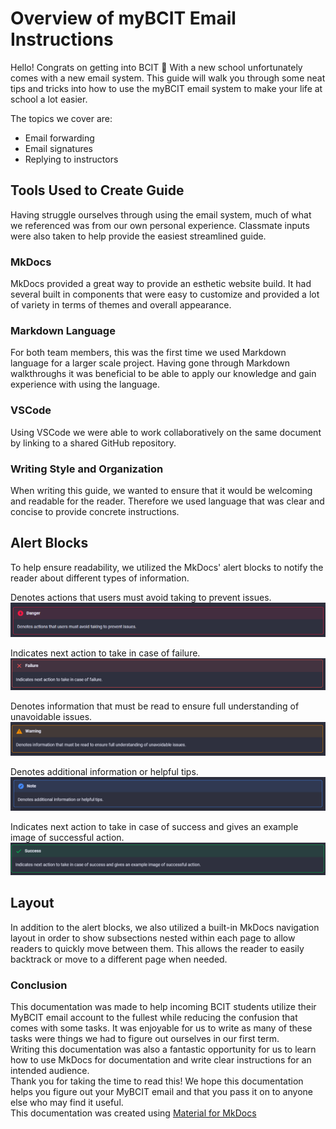 # Overview of myBCIT Email Instructions

Hello! Congrats on getting into BCIT 👏 With a new school unfortunately comes with a new email system. This guide will walk you through some neat tips and tricks into how to use the myBCIT email system to make your life at school a lot easier.

The topics we cover are:

- Email forwarding
- Email signatures
- Replying to instructors

## Tools Used to Create Guide

Having struggle ourselves through using the email system, much of what we referenced was from our own personal experience. Classmate inputs were also taken to help provide the easiest streamlined guide.

### MkDocs

MkDocs provided a great way to provide an esthetic website build. It had several built in components that were easy to customize and provided a lot of variety in terms of themes and overall appearance.

### Markdown Language

For both team members, this was the first time we used Markdown language for a larger scale project. Having gone through Markdown walkthroughs it was beneficial to be able to apply our knowledge and gain experience with using the language.

### VSCode

Using VSCode we were able to work collaboratively on the same document by linking to a shared GitHub repository.

### Writing Style and Organization

When writing this guide, we wanted to ensure that it would be welcoming and readable for the reader. Therefore we used language that was clear and concise to provide concrete instructions.

## Alert Blocks

To help ensure readability, we utilized the MkDocs' alert blocks to notify the reader about different types of information.  

Denotes actions that users must avoid taking to prevent issues.
![image](./readme_images/Danger.png)  

Indicates next action to take in case of failure.
![image](./readme_images/Failure.png)  

Denotes information that must be read to ensure full understanding of unavoidable issues.
![image](./readme_images/Warning.png)  

Denotes additional information or helpful tips.
![image](./readme_images/Note.png)  

Indicates next action to take in case of success and gives an example image of successful action.
![image](./readme_images/Success.png)  

## Layout

In addition to the alert blocks, we also utilized a built-in MkDocs navigation layout in order to show subsections nested within each page to allow readers to quickly move between them. This allows the reader to easily backtrack or move to a different page when needed.

### Conclusion

This documentation was made to help incoming BCIT students utilize their MyBCIT email account to the fullest while reducing the confusion that comes with some tasks. It was enjoyable for us to write as many of these tasks were things we had to figure out ourselves in our first term.  
Writing this documentation was also a fantastic opportunity for us to learn how to use MkDocs for documentation and write clear instructions for an intended audience.  
Thank you for taking the time to read this! We hope this documentation helps you figure out your MyBCIT email and that you pass it on to anyone else who may find it useful.  
This documentation was created using [Material for MkDocs](https://github.com/squidfunk/mkdocs-material)
